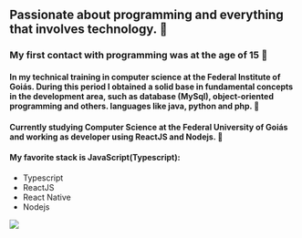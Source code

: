 

## Passionate about programming and everything that involves technology. :blue_heart:

### My first contact with programming was at the age of 15 :baby:

#### In my technical training in computer science at the Federal Institute of Goiás. During this period I obtained a solid base in fundamental concepts in the development area, such as database (MySql), object-oriented programming and others. languages like java, python and php. :blue_book:

#### Currently studying Computer Science at the Federal University of Goiás and working as developer using ReactJS and Nodejs. :construction_worker:

#### My favorite stack is JavaScript(Typescript):
- Typescript
- ReactJS
- React Native
- Nodejs

<a href="https://www.linkedin.com/in/matheus-ant%C3%B4nio-377698180/" target="_blank"><img src="https://img.shields.io/static/v1?label=Linkedin&message=Matheus&color=7159c1&style=for-the-badge&logo=linkedin"/>
</a>

